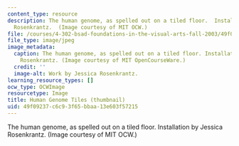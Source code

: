 ```yaml
---
content_type: resource
description: The human genome, as spelled out on a tiled floor.  Installation by Jessica
  Rosenkrantz.  (Image courtesy of MIT OCW.)
file: /courses/4-302-bsad-foundations-in-the-visual-arts-fall-2003/49f09237c6c93f65bbaa13e603f57215_4-302f03-th.jpg
file_type: image/jpeg
image_metadata:
  caption: The human genome, as spelled out on a tiled floor. Installation by Jessica
    Rosenkrantz. (Image courtesy of MIT OpenCourseWare.)
  credit: ''
  image-alt: Work by Jessica Rosenkrantz.
learning_resource_types: []
ocw_type: OCWImage
resourcetype: Image
title: Human Genome Tiles (thumbnail)
uid: 49f09237-c6c9-3f65-bbaa-13e603f57215
---
```

The human genome, as spelled out on a tiled floor.  Installation by Jessica Rosenkrantz.  (Image courtesy of MIT OCW.)

